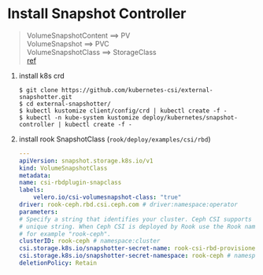 # Install Snapshot Controller
>  VolumeSnapshotContent ==> PV <br>
>  VolumeSnapshot ==> PVC <br>
>  VolumeSnapshotClass ==> StorageClass <br>
>  [ref](https://medium.com/@duan.li/%E9%AD%94%E7%8D%B8%E4%B8%96%E7%95%8C%E7%95%AA%E5%A4%96%E7%AF%87-%E7%84%A1%E7%AA%AE%E7%9B%A1%E7%9A%84%E5%89%AF%E6%9C%AC-volume-snapshot-580cff7f8cf7)

1. install k8s crd 
    ```
    $ git clone https://github.com/kubernetes-csi/external-snapshotter.git
    $ cd external-snapshotter/
    $ kubectl kustomize client/config/crd | kubectl create -f -
    $ kubectl -n kube-system kustomize deploy/kubernetes/snapshot-controller | kubectl create -f -
    ```
2. install rook SnapshotClass (`rook/deploy/examples/csi/rbd`)
    ```yaml
    ---
    apiVersion: snapshot.storage.k8s.io/v1
    kind: VolumeSnapshotClass
    metadata:
    name: csi-rbdplugin-snapclass
    labels:
        velero.io/csi-volumesnapshot-class: "true"
    driver: rook-ceph.rbd.csi.ceph.com # driver:namespace:operator
    parameters:
    # Specify a string that identifies your cluster. Ceph CSI supports any
    # unique string. When Ceph CSI is deployed by Rook use the Rook namespace,
    # for example "rook-ceph".
    clusterID: rook-ceph # namespace:cluster
    csi.storage.k8s.io/snapshotter-secret-name: rook-csi-rbd-provisioner
    csi.storage.k8s.io/snapshotter-secret-namespace: rook-ceph # namespace:cluster
    deletionPolicy: Retain
    ```
